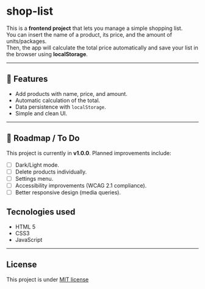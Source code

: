 # shop-list
This is a **frontend project** that lets you manage a simple shopping list.  
You can insert the name of a product, its price, and the amount of units/packages.  
Then, the app will calculate the total price automatically and save your list in the browser using **localStorage**.

---

## 🚀 Features
- Add products with name, price, and amount.
- Automatic calculation of the total.
- Data persistence with `localStorage`.
- Simple and clean UI.

---

## 📌 Roadmap / To Do
This project is currently in **v1.0.0**. Planned improvements include:
- [ ] Dark/Light mode.
- [ ] Delete products individually.
- [ ] Settings menu.
- [ ] Accessibility improvements (WCAG 2.1 compliance).
- [ ] Better responsive design (media queries).

## Tecnologies used
- HTML 5
- CSS3
- JavaScript

---

## License

This project is under [MIT license](LICENSE)